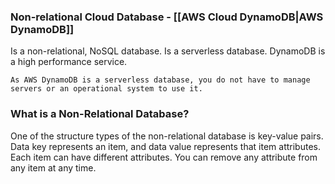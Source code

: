 
### Non-relational Cloud Database - [[AWS Cloud DynamoDB|AWS DynamoDB]]

Is a non-relational, NoSQL database.
Is a serverless database.
DynamoDB is a high performance service.

```
As AWS DynamoDB is a serverless database, you do not have to manage servers or an operational system to use it.
```

### What is a Non-Relational Database?

One of the structure types of the non-relational database is key-value pairs.
Data key represents an item, and data value represents that item attributes.
Each item can have different attributes.
You can remove any attribute from any item at any time.